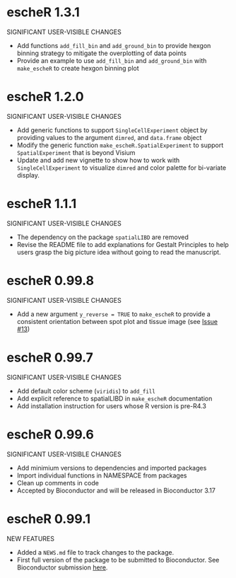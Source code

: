 # escheR 1.3.1
SIGNIFICANT USER-VISIBLE CHANGES
* Add functions `add_fill_bin` and `add_ground_bin` to provide hexgon binning strategy to mitigate the overplotting of data points
* Provide an example to use `add_fill_bin` and `add_ground_bin` with `make_escheR` to create hexgon binning plot



# escheR 1.2.0
SIGNIFICANT USER-VISIBLE CHANGES
* Add generic functions to support `SingleCellExperiment` object by
  providing values to the argument `dimred`, and `data.frame` object
* Modify the generic function `make_escheR.SpatialExperiment` to support 
`SpatialExperiment` that is beyond Visium
* Update and add new vignette to show how to work with `SingleCellExperiment` to
visualize `dimred` and color palette for bi-variate display.


# escheR 1.1.1
SIGNIFICANT USER-VISIBLE CHANGES

* The dependency on the package `spatialLIBD` are removed
* Revise the README file to add explanations for Gestalt Principles to help 
users grasp the big picture idea without going to read the manuscript.


# escheR 0.99.8
SIGNIFICANT USER-VISIBLE CHANGES

* Add a new argument `y_reverse = TRUE` to `make_escheR` to provide a consistent
orientation between spot plot and tissue image 
(see [Issue #13](https://github.com/boyiguo1/escheR/issues/13))

# escheR 0.99.7
SIGNIFICANT USER-VISIBLE CHANGES

* Add default color scheme (`viridis`) to `add_fill`
* Add explicit reference to spatialLIBD in `make_escheR` documentation
* Add installation instruction for users whose R version is pre-R4.3 


# escheR 0.99.6
SIGNIFICANT USER-VISIBLE CHANGES

* Add minimium versions to dependencies and imported packages
* Import individual functions in NAMESPACE from packages
* Clean up comments in code
* Accepted by Bioconductor and will be released in Bioconductor 3.17

# escheR 0.99.1
NEW FEATURES

* Added a `NEWS.md` file to track changes to the package.
* First full version of the package to be submitted to Bioconductor. See Bioconductor submission [here](https://github.com/Bioconductor/Contributions/issues/2988#event-8964456296).
